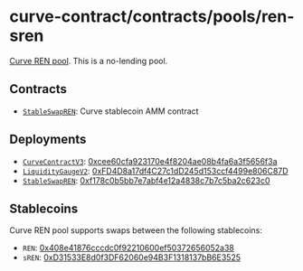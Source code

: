 # curve-contract/contracts/pools/ren-sren

[Curve REN pool](https://www.curve.fi/ren-sren). This is a no-lending pool.

## Contracts

* [`StableSwapREN`](StableSwapREN.vy): Curve stablecoin AMM contract

## Deployments

* [`CurveContractV3`](../../tokens/CurveTokenV3.vy): [0xcee60cfa923170e4f8204ae08b4fa6a3f5656f3a](https://etherscan.io/address/0xcee60cfa923170e4f8204ae08b4fa6a3f5656f3a)
* [`LiquidityGaugeV2`](https://github.com/curvefi/curve-dao-contracts/blob/master/contracts/gauges/LiquidityGaugeV2.vy): [0xFD4D8a17df4C27c1dD245d153ccf4499e806C87D](https://etherscan.io/address/0xFD4D8a17df4C27c1dD245d153ccf4499e806C87D)
* [`StableSwapREN`](StableSwapREN.vy): [0xf178c0b5bb7e7abf4e12a4838c7b7c5ba2c623c0](https://etherscan.io/address/0xf178c0b5bb7e7abf4e12a4838c7b7c5ba2c623c0)

## Stablecoins

Curve REN pool supports swaps between the following stablecoins:

* `REN`: [0x408e41876cccdc0f92210600ef50372656052a38](https://etherscan.io/token/0x408e41876cccdc0f92210600ef50372656052a38)
* `sREN`: [0xD31533E8d0f3DF62060e94B3F1318137bB6E3525](https://etherscan.io/token/0xD31533E8d0f3DF62060e94B3F1318137bB6E3525)
